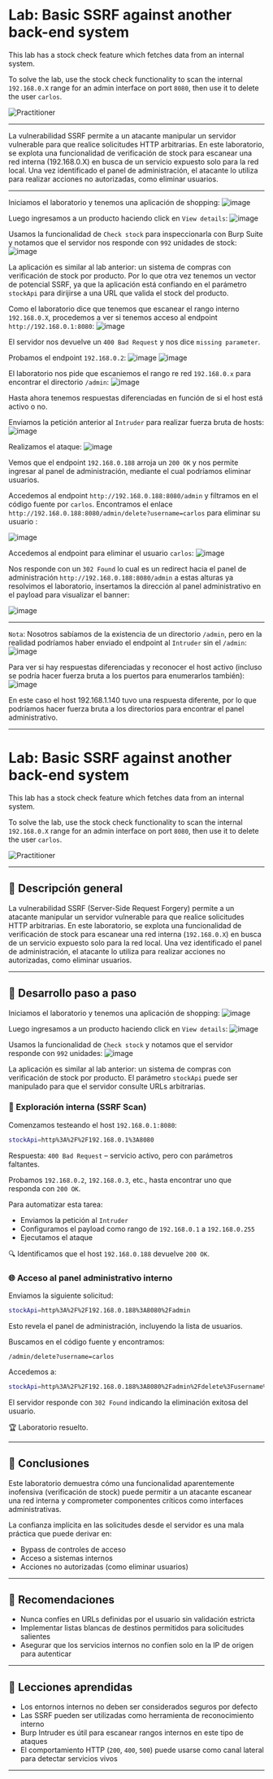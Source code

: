 # Lab: Basic SSRF against another back-end system

This lab has a stock check feature which fetches data from an internal system.

To solve the lab, use the stock check functionality to scan the internal `192.168.0.X` range for an admin interface on port `8080`, then use it to delete the user `carlos`.

![Practitioner](https://img.shields.io/badge/level-Apprentice-green) 

---

La vulnerabilidad SSRF permite a un atacante manipular un servidor vulnerable para que realice solicitudes HTTP arbitrarias. En este laboratorio, se explota una funcionalidad de verificación de stock para escanear una red interna (192.168.0.X) en busca de un servicio expuesto solo para la red local. Una vez identificado el panel de administración, el atacante lo utiliza para realizar acciones no autorizadas, como eliminar usuarios.

---

Iniciamos el laboratorio y tenemos una aplicación de shopping:
![image](https://github.com/user-attachments/assets/cda18433-baae-4fb8-b677-1fd7208a8666)


Luego ingresamos a un producto haciendo click en `View details`:
![image](https://github.com/user-attachments/assets/7cbf72ab-e476-459b-a448-246f0078d339)


Usamos la funcionalidad de `Check stock` para inspeccionarla con Burp Suite y notamos que el servidor nos responde con `992` unidades de stock:
![image](https://github.com/user-attachments/assets/448f3e43-b533-4683-8fb2-64c14873cc0e)



La aplicación es similar al lab anterior: un sistema de compras con verificación de stock por producto.
Por lo que otra vez tenemos un vector de potencial SSRF, ya que la aplicación está confiando en el parámetro `stockApi` para dirijirse a una URL que valida el stock del producto.


Como el laboratorio dice que tenemos que escanear el rango interno `192.168.0.X`, procedemos a ver si tenemos acceso al endpoint `http://192.168.0.1:8080`:
![image](https://github.com/user-attachments/assets/ff226a48-b025-4f90-8c93-de4e4a80c860)


El servidor nos devuelve un `400 Bad Request` y nos dice `missing parameter`.

Probamos el endpoint `192.168.0.2`:
![image](https://github.com/user-attachments/assets/dba25c51-2478-476a-a623-6679f570ae9e)
![image](https://github.com/user-attachments/assets/ebd14de8-121b-4f82-989c-b970ade0a4c5)




El laboratorio nos pide que escaniemos el rango re red `192.168.0.x` para encontrar el directorio `/admin`:
![image](https://github.com/user-attachments/assets/d54a0e2a-626a-47cd-89b3-fbd0a3b92cbe)



Hasta ahora tenemos respuestas diferenciadas en función de si el host está activo o no.


Enviamos la petición anterior al `Intruder` para realizar fuerza bruta de hosts:
![image](https://github.com/user-attachments/assets/f80e551d-9996-4e9b-8d03-888039033a37)


Realizamos el ataque:
![image](https://github.com/user-attachments/assets/2490b1b1-4468-4e0f-94e5-049dcf4c7e1e)

Vemos que el endpoint `192.168.0.188` arroja un `200 OK` y nos permite ingresar al panel de administración, mediante el cual podríamos eliminar usuarios.

Accedemos al endpoint `http://192.168.0.188:8080/admin` y filtramos en el código fuente por `carlos`. Encontramos el enlace `http://192.168.0.188:8080/admin/delete?username=carlos` para eliminar su usuario :

![image](https://github.com/user-attachments/assets/748d18ef-8cf9-49a5-8bfc-417b7ba4fc37)

Accedemos al endpoint para eliminar el usuario `carlos`:
![image](https://github.com/user-attachments/assets/4f5b5434-e4e7-481a-a08d-0fa789e1b86e)

Nos responde con un `302 Found` lo cual es un redirect hacia el panel de administración `http://192.168.0.188:8080/admin` a estas alturas ya resolvimos el laboratorio, insertamos la dirección al panel administrativo en el payload para visualizar el banner:

![image](https://github.com/user-attachments/assets/6c8b00f4-2f54-452b-ba08-202112a45abd)


---

`Nota`: Nosotros sabíamos de la existencia de un directorio `/admin`, pero en la realidad podríamos haber enviado el endpoint al `Intruder` sin el `/admin`:
![image](https://github.com/user-attachments/assets/82007b20-e1de-4449-9aa7-c20e180a518f)

Para ver si hay respuestas diferenciadas y reconocer el host activo (incluso se podría hacer fuerza bruta a los puertos para enumerarlos también):
![image](https://github.com/user-attachments/assets/d4710c55-7221-4eb6-8e2d-187d9218be83)

En este caso el host 192.168.1.140 tuvo una respuesta diferente, por lo que podríamos hacer fuerza bruta a los directorios para encontrar el panel administrativo.

---

# Lab: Basic SSRF against another back-end system

This lab has a stock check feature which fetches data from an internal system.

To solve the lab, use the stock check functionality to scan the internal `192.168.0.X` range for an admin interface on port `8080`, then use it to delete the user `carlos`.

![Practitioner](https://img.shields.io/badge/level-Apprentice-green)

---

## 🔎 Descripción general

La vulnerabilidad SSRF (Server-Side Request Forgery) permite a un atacante manipular un servidor vulnerable para que realice solicitudes HTTP arbitrarias. En este laboratorio, se explota una funcionalidad de verificación de stock para escanear una red interna (`192.168.0.X`) en busca de un servicio expuesto solo para la red local. Una vez identificado el panel de administración, el atacante lo utiliza para realizar acciones no autorizadas, como eliminar usuarios.

---

## 📅 Desarrollo paso a paso

Iniciamos el laboratorio y tenemos una aplicación de shopping:
![image](https://github.com/user-attachments/assets/cda18433-baae-4fb8-b677-1fd7208a8666)

Luego ingresamos a un producto haciendo click en `View details`:
![image](https://github.com/user-attachments/assets/7cbf72ab-e476-459b-a448-246f0078d339)

Usamos la funcionalidad de `Check stock` y notamos que el servidor responde con `992` unidades:
![image](https://github.com/user-attachments/assets/448f3e43-b533-4683-8fb2-64c14873cc0e)

La aplicación es similar al lab anterior: un sistema de compras con verificación de stock por producto. El parámetro `stockApi` puede ser manipulado para que el servidor consulte URLs arbitrarias.

### 🚨 Exploración interna (SSRF Scan)

Comenzamos testeando el host `192.168.0.1:8080`:

```bash
stockApi=http%3A%2F%2F192.168.0.1%3A8080
```

Respuesta: `400 Bad Request` – servicio activo, pero con parámetros faltantes.

Probamos `192.168.0.2`, `192.168.0.3`, etc., hasta encontrar uno que responda con `200 OK`.

Para automatizar esta tarea:

* Enviamos la petición al `Intruder`
* Configuramos el payload como rango de `192.168.0.1` a `192.168.0.255`
* Ejecutamos el ataque

🔍 Identificamos que el host `192.168.0.188` devuelve `200 OK`.

### 🌐 Acceso al panel administrativo interno

Enviamos la siguiente solicitud:

```bash
stockApi=http%3A%2F%2F192.168.0.188%3A8080%2Fadmin
```

Esto revela el panel de administración, incluyendo la lista de usuarios.

Buscamos en el código fuente y encontramos:

```text
/admin/delete?username=carlos
```

Accedemos a:

```bash
stockApi=http%3A%2F%2F192.168.0.188%3A8080%2Fadmin%2Fdelete%3Fusername%3Dcarlos
```

El servidor responde con `302 Found` indicando la eliminación exitosa del usuario.

🏆 Laboratorio resuelto.

---

## 🔹 Conclusiones

Este laboratorio demuestra cómo una funcionalidad aparentemente inofensiva (verificación de stock) puede permitir a un atacante escanear una red interna y comprometer componentes críticos como interfaces administrativas.

La confianza implícita en las solicitudes desde el servidor es una mala práctica que puede derivar en:

* Bypass de controles de acceso
* Acceso a sistemas internos
* Acciones no autorizadas (como eliminar usuarios)

---

## 🧰 Recomendaciones

* Nunca confíes en URLs definidas por el usuario sin validación estricta
* Implementar listas blancas de destinos permitidos para solicitudes salientes
* Asegurar que los servicios internos no confíen solo en la IP de origen para autenticar

---

## 📃 Lecciones aprendidas

* Los entornos internos no deben ser considerados seguros por defecto
* Las SSRF pueden ser utilizadas como herramienta de reconocimiento interno
* Burp Intruder es útil para escanear rangos internos en este tipo de ataques
* El comportamiento HTTP (`200`, `400`, `500`) puede usarse como canal lateral para detectar servicios vivos

---



